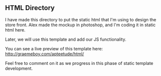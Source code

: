 <h2>HTML Directory</h2>

I have made this directory to put the static html that I'm using to design the store front. Alex made the mockup in photoshop, and I'm coding it in static html here.

Later, we will use this template and add our JS functionality.

You can see a live preview of this template here: http://graemeboy.com/apteetude/html/

Feel free to comment on it as we progress in this phase of static template development.
